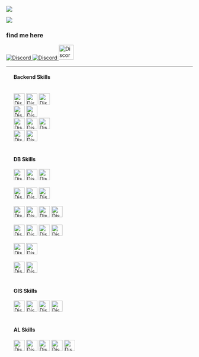 ![](https://komarev.com/ghpvc/?username=behzad-azadi2693)
<p>
    <img src='https://github-readme-stats.vercel.app/api?username=behzad-azadi2693&show_icons=true&theme=gotham'>
</p>
<h3>find me here</h3>
<div>
    <div class="row">
        <a href='mailto:behzad.azadi2693@gmail.com'>
            <img alt="Discord" src="https://img.shields.io/badge/GMAIL-ab373c.svg?style=for-the-badge&logo=gmail&logoColor=orange">
        </a>
        <a href='https://telegram.me/behzad_azadi'>
            <img alt="Discord" src="https://img.shields.io/badge/TELEGRAM-dcf3dc.svg?style=for-the-badge&logo=telegram&logoColor=blue">
        </a>
        <a href="https://jobinja.ir/user/MQ-4274691"> 
            <img  style="height:40px;" alt="Discord" src="https://img.shields.io/badge/my resume-305e8c.svg?style=for-the-badge&logo=resume&logoColor=green">
        </a>
    </div>
</div>
<!--
        <a href='https://wa.me/+989032627632'>
            <img alt="Discord" src="https://img.shields.io/badge/WHATSAPP-3cab37.svg?style=for-the-badge&logo=whatsapp&logoColor=orange">
        </a>
-->
<hr>
<div>
    <div style="margin: 20px;">
    <h4>Backend Skills</h4>
    <br>
        <img style="height:30px;" alt="Discord" src="https://img.shields.io/badge/Python-030903.svg?style=flat&logo=python&logoColor=yellow">
        <img style="height:30px;" alt="Discord" src="https://img.shields.io/badge/Django-030903.svg?style=flat&logo=django&logoColor=green">
        <img style="height:30px;" alt="Discord" src="https://img.shields.io/badge/UnitTest-030903.svg?style=plasic&logo=unittest&logoColor=aqua">
    <br>
        <img style="height:30px;" alt="Discord" src="https://img.shields.io/badge/FastAPI-030903.svg?style=flat&logo=fastapi&logoColor=green">
        <img style="height:30px;" alt="Discord" src="https://img.shields.io/badge/DjangoRestFrameWork-030903.svg?style=flat&logo=django&logoColor=white">
    <br>
        <img style="height:30px;" alt="Discord" src="https://img.shields.io/badge/Celery-030903.svg?style=flat&logo=celery&logoColor=green">
        <img style="height:30px;" alt="Discord" src="https://img.shields.io/badge/Nginx-030903.svg?style=plasic&logo=nginx&logoColor=green">
        <img style="height:30px;" alt="Discord" src="https://img.shields.io/badge/Uwsgi-030903.svg?style=plasic&logo=Uwsgi&logoColor=green">
    <br>
        <img style="height:30px;" alt="Discord" src="https://img.shields.io/badge/ElasticSearch-030903.svg?style=plasic&logo=elasticsearch&logoColor=white">
        <img style="height:30px;" alt="Discord" src="https://img.shields.io/badge/Haystack-030903.svg?style=plasic&logo=haystack&logoColor=white">
    <br><br>
        <h4>DB Skills</h4>
        <img style="height:30px;" alt="Discord" src="https://img.shields.io/badge/PostgreSQL-030903.svg?style=flat&logo=postgresql&logoColor=blue">
        <img style="height:30px;" alt="Discord" src="https://img.shields.io/badge/MongoDB-030903.svg?style=flat&logo=mongodb&logoColor=green">
        <img style="height:30px;" alt="Discord" src="https://img.shields.io/badge/Redis-030903.svg?style=plasic&logo=redis&logoColor=red">
    <br><br>
        <img style="height:30px;" alt="Discord" src="https://img.shields.io/badge/linux-030903.svg?style=flat&logo=Linux&logoColor=orange">
        <img style="height:30px;" alt="Discord" src="https://img.shields.io/badge/Bash%20Script-030903?style=for-the-badge&logo=GNU%20Bash&logoColor=white">
        <img style="height:30px;" alt="Discord" src="https://img.shields.io/badge/Docker-030903.svg?style=plasic&logo=docker&logoColor=blue">
    <br><br>
        <img style="height:30px;" alt="Discord" src="https://img.shields.io/badge/Git-030903.svg?style=plasic&logo=git&logoColor=orange">
        <img style="height:30px;" alt="Discord" src="https://img.shields.io/badge/Github-030903.svg?style=plasic&logo=GitHub&logoColor=orange">
        <img style="height:30px;" alt="Discord" src="https://img.shields.io/badge/Gitlab-030903.svg?style=plasic&logo=GitLab&logoColor=orange">
        <img style="height:30px;" alt="Discord" src="https://img.shields.io/badge/Gitlab-ci-030903.svg?style=plasic&logo=GitLab&logoColor=orange">
    <br><br>
        <img style="height:30px;" alt="Discord" src="https://img.shields.io/badge/Microservices-030903.svg?style=plasic&logo=microservices&logoColor=aqua">
        <img style="height:30px;" alt="Discord" src="https://img.shields.io/badge/DevOps-030903.svg?style=flat&logo=devops&logoColor=orange">
        <img style="height:30px;" alt="Discord" src="https://img.shields.io/badge/Scrum-030903.svg?style=flat&logo=scrum&logoColor=orange">
        <img style="height:30px;" alt="Discord" src="https://img.shields.io/badge/Agile-030903.svg?style=plasic&logo=agile&logoColor=blue">
    <br><br>
        <img style="height:30px;" alt="Discord" src="https://img.shields.io/badge/Kubernetes-030903.svg?style=plasic&logo=Kubernetes&logoColor=aqua">
        <img style="height:30px;" alt="Discord" src="https://img.shields.io/badge/Ansible-030903.svg?style=plasic&logo=Ansible&logoColor=aqua">
    <br><br>
        <img style="height:30px;" alt="Discord" src="https://img.shields.io/badge/grafana-030903.svg?style=plasic&logo=grafana&logoColor=orange">
        <img style="height:30px;" alt="Discord" src="https://img.shields.io/badge/loki | influxdb | telegraf | prometheus-030903.svg?style=plasic&logo=&logoColor=green">
    <br><br>
        <h4>GIS Skills</h4>
        <img style="height:30px;" alt="Discord" src="https://img.shields.io/badge/GIS-030903.svg?style=plasic&logo=gis&logoColor=green">
        <img style="height:30px;" alt="Discord" src="https://img.shields.io/badge/OSM-030903.svg?style=plasic&logo=gis&logoColor=green">
        <img style="height:30px;" alt="Discord" src="https://img.shields.io/badge/geodjango-030903.svg?style=plasic&logo=gis&logoColor=green">
        <img style="height:30px;" alt="Discord" src="https://img.shields.io/badge/postgis-030903.svg?style=plasic&logo=gis&logoColor=green">
    <br><br>
        <h4>AL Skills</h4>
        <img style="height:30px;" alt="Discord" src="https://img.shields.io/badge/AI-030903.svg?style=plasic&logo=ai&logoColor=green">
        <img style="height:30px;" alt="Discord" src="https://img.shields.io/badge/ML-030903.svg?style=plasic&logo=ai&logoColor=green">
        <img style="height:30px;" alt="Discord" src="https://img.shields.io/badge/DL-030903.svg?style=plasic&logo=ai&logoColor=green">
        <img style="height:30px;" alt="Discord" src="https://img.shields.io/badge/ANNs-030903.svg?style=plasic&logo=ai&logoColor=green">
        <img style="height:30px;" alt="Discord" src="https://img.shields.io/badge/NLP-030903.svg?style=plasic&logo=ai&logoColor=green">
    </div>
</div>














